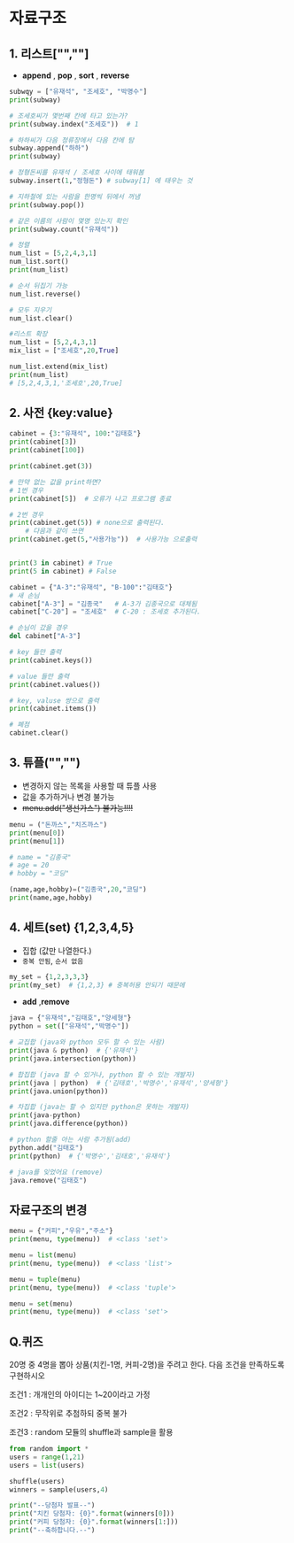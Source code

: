 # 자료구조

## 1. 리스트["",""]

* **append** , **pop** , **sort** , **reverse** 

```python
subwqy = ["유재석", "조세호", "박명수"]
print(subway)

# 조세호씨가 몇번째 칸에 타고 있는가?
print(subway.index("조세호"))  # 1

# 하하씨가 다음 정류장에서 다음 칸에 탐
subway.append("하하")
print(subway)

# 정형돈씨를 유재석 / 조세호 사이에 태워봄
subway.insert(1,"정형돈") # subway[1] 에 태우는 것

# 지하철에 있는 사람을 한명씩 뒤에서 꺼냄
print(subway.pop())

# 같은 이름의 사람이 몇명 있는지 확인
print(subway.count("유재석"))

# 정렬
num_list = [5,2,4,3,1]
num_list.sort()
print(num_list)

# 순서 뒤집기 가능
num_list.reverse()

# 모두 지우기
num_list.clear()

#리스트 확장
num_list = [5,2,4,3,1]
mix_list = ["조세호",20,True]

num_list.extend(mix_list)
print(num_list)
# [5,2,4,3,1,'조세호',20,True]
```



## 2. 사전 {key:value}

```python
cabinet = {3:"유재석", 100:"김태호"}
print(cabinet[3])
print(cabinet[100])

print(cabinet.get(3))

# 만약 없는 값을 print하면?
# 1번 경우
print(cabinet[5])  # 오류가 나고 프로그램 종료

# 2번 경우
print(cabinet.get(5)) # none으로 출력된다.
	# 다음과 같이 쓰면 
print(cabinet.get(5,"사용가능"))  # 사용가능 으로출력


print(3 in cabinet) # True
print(5 in cabinet) # False

cabinet = {"A-3":"유재석", "B-100":"김태호"}
# 새 손님
cabinet["A-3"] = "김종국"   # A-3가 김종국으로 대체됨
cabinet["C-20"] = "조세호"  # C-20 : 조세호 추가된다.

# 손님이 갔을 경우
del cabinet["A-3"]

# key 들만 출력
print(cabinet.keys())

# value 들만 출력
print(cabinet.values())

# key, valuse 쌍으로 출력
print(cabinet.items())

# 폐점
cabinet.clear()
```



## 3. 튜플("","")

* 변경하지 않는 목록을 사용할 때 튜플 사용
* 값을 추가하거나 변경 불가능
* ~~menu.add("생선가스") 불가능!!!!~~

```python
menu = ("돈까스","치즈까스")
print(menu[0])
print(menu[1])
```

```python
# name = "김종국"
# age = 20
# hobby = "코딩"

(name,age,hobby)=("김종국",20,"코딩")
print(name,age,hobby)
```



## 4. 세트(set) {1,2,3,4,5}

* 집합 (값만 나열한다.)
* `중복 안됨`, `순서 없음`

```python
my_set = {1,2,3,3,3}
print(my_set)  # {1,2,3} # 중복허용 안되기 때문에
```

* **add** ,**remove**

```python
java = {"유재석","김태호","양세형"}
python = set(["유재석","박명수"])

# 교집합 (java와 python 모두 할 수 있는 사람)
print(java & python)  # {'유재석'}
print(java.intersection(python))

# 합집합 (java 할 수 있거나, python 할 수 있는 개발자)
print(java | python)  # {'김태호','박명수','유재석','양세형'}
print(java.union(python))

# 차집합 (java는 할 수 있지만 python은 못하는 개발자)
print(java-python)
print(java.difference(python))

# python 할줄 아는 사람 추가됨(add)
python.add("김태호")
print(python)  # {'박명수','김태호','유재석'}

# java를 잊었어요 (remove)
java.remove("김태호")
```



## 자료구조의 변경

```python
menu = {"커피","우유","주소"}
print(menu, type(menu))  # <class 'set'>

menu = list(menu)
print(menu, type(menu))  # <class 'list'>

menu = tuple(menu)
print(menu, type(menu))  # <class 'tuple'>

menu = set(menu)
print(menu, type(menu))  # <class 'set'>
```



## Q.퀴즈

20명 중 4명을 뽑아 상품(치킨-1명, 커피-2명)을 주려고 한다. 다음 조건을 만족하도록 구현하시오

조건1 : 개개인의 아이디는 1~20이라고 가정

조건2 : 무작위로 추첨하되 중복 불가

조건3 : random 모듈의 shuffle과 sample을 활용

```python
from random import *
users = range(1,21)
users = list(users)

shuffle(users)
winners = sample(users,4)

print("--당첨자 발표--")
print("치킨 당첨자: {0}".format(winners[0]))
print("커피 당첨자: {0}".format(winners[1:]))
print("--축하합니다.--")
```

